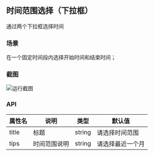 ## 时间范围选择（下拉框）
通过两个下拉框选择时间

### 场景
在一个固定时间段内选择开始时间和结束时间；

### 截图
![运行截图](http://niuben.github.io/img/range-select.gif)


### API
| 属性名 | 说明 | 类型 | 默认值 |
| ------| ------ | ------ | ----- |
|title|标题|string|请选择时间范围|
|tips|时间范围说明|string|请选择最近一个月|